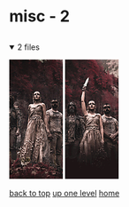 # misc - 2

<a id=""></a>

## [](/README.MD)
<details open>
<summary>2 files</summary>
<p>

[![firtan-2.jpg](/.internals/thumbnails/mobile/music/artist%20photos/misc/firtan-2.jpg "firtan-2.jpg")](/mobile/music/artist%20photos/misc/firtan-2.jpg)
[![FIRTAN-band-photo-2.jpg](/.internals/thumbnails/mobile/music/artist%20photos/misc/FIRTAN-band-photo-2.jpg "FIRTAN-band-photo-2.jpg")](/mobile/music/artist%20photos/misc/FIRTAN-band-photo-2.jpg)

</p>
</details>


[back to top](#)
[up one level](/mobile/music/artist%20photos/README.MD)
[home](/)
